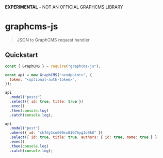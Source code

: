 **EXPERIMENTAL** - NOT AN OFFICIAL GRAPHCMS LIBRARY

# graphcms-js

> JSON to GraphCMS request handler

## Quickstart

```js
const { GraphCMS } = require("graphcms-js");

const api = new GraphCMS("<endpoint>", {
  token: "<optional-auth-token>",
});

api
  .model("posts")
  .select({ id: true, title: true })
  .exec()
  .then(console.log)
  .catch(console.log);

api
  .model("post")
  .where({ id: "ckfdy1so000sx0107hyg1o9k0" })
  .select({ id: true, title: true, authors: { id: true, name: true } })
  .exec()
  .then(console.log)
  .catch(console.log);
```
